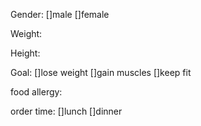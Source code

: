 Gender: []male []female

Weight: 

Height:

Goal: []lose weight []gain muscles []keep fit 

food allergy: 

order time: []lunch []dinner 
